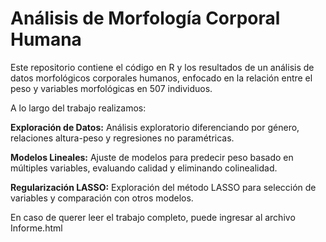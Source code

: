 # Análisis de Morfología Corporal Humana

Este repositorio contiene el código en R y los resultados de un análisis de datos morfológicos corporales humanos, enfocado en la relación entre el peso y variables morfológicas en 507 individuos.

A lo largo del trabajo realizamos:

**Exploración de Datos:** Análisis exploratorio diferenciando por género, relaciones altura-peso y regresiones no paramétricas.

**Modelos Lineales:** Ajuste de modelos para predecir peso basado en múltiples variables, evaluando calidad y eliminando colinealidad.

**Regularización LASSO:** Exploración del método LASSO para selección de variables y comparación con otros modelos.

En caso de querer leer el trabajo completo, puede ingresar al archivo Informe.html

